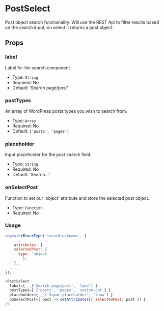 # PostSelect
Post object search functionality. Will use the REST Api to filter results based on the search input, on select it returns a post object.

## Props

### label
Label for the search component.

- Type: `String`
- Required: No
- Default: 'Search page/post'

### postTypes
An array of WordPress posts types you wish to search from.

- Type: `Array`
- Required: No
- Default: `['posts', 'pages']`

### placeholder
Input placeholder for the post search field.

- Type: `String`
- Required: No
- Default: 'Search...'

### onSelectPost
Function to set our 'object' attribute and store the selected post object.

- Type: `Function`
- Required: No


### Usage
```javascript
registerBlockType('luna/blockname', {
	...
	attributes: {
    selectedPost: {
      type: 'object'
		},
	},
  ...
});

<PostSelect 
  label={ __('Search page/post', 'luna') }
  postTypes={ ['posts', 'pages', 'custom-cpt'] }
  placeholder={ __('Input placeholder', 'luna') }
  onSelectPost={ post => setAttributes({ selectedPost: post }) }
/>
```
